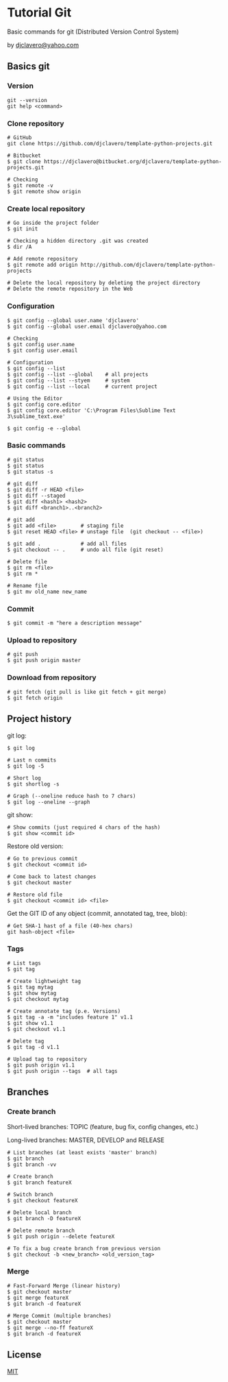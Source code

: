 # Tutorial Git 

Basic commands for git (Distributed Version Control System)

by djclavero@yahoo.com 


## Basics git

### Version

```
git --version
git help <command>
```

### Clone repository

```
# GitHub
git clone https://github.com/djclavero/template-python-projects.git

# Bitbucket
$ git clone https://djclavero@bitbucket.org/djclavero/template-python-projects.git

# Checking 
$ git remote -v
$ git remote show origin
```

### Create local repository

```
# Go inside the project folder
$ git init

# Checking a hidden directory .git was created
$ dir /A 

# Add remote repository
$ git remote add origin http://github.com/djclavero/template-python-projects

# Delete the local repository by deleting the project directory
# Delete the remote repository in the Web
```

### Configuration

```
$ git config --global user.name 'djclavero'
$ git config --global user.email djclavero@yahoo.com

# Checking
$ git config user.name
$ git config user.email

# Configuration
$ git config --list
$ git config --list --global    # all projects
$ git config --list --styem     # system
$ git config --list --local     # current project

# Using the Editor
$ git config core.editor
$ git config core.editor 'C:\Program Files\Sublime Text 3\sublime_text.exe'

$ git config -e --global
```

### Basic commands

```
# git status
$ git status
$ git status -s

# git diff
$ git diff -r HEAD <file>
$ git diff --staged
$ git diff <hash1> <hash2>
$ git diff <branch1>..<branch2>

# git add
$ git add <file>        # staging file
$ git reset HEAD <file> # unstage file  (git checkout -- <file>)

$ git add .             # add all files
$ git checkout -- .     # undo all file (git reset)

# Delete file
$ git rm <file>
$ git rm *

# Rename file
$ git mv old_name new_name
```

### Commit 

```
$ git commit -m "here a description message"
```

### Upload to repository

```
# git push
$ git push origin master
```

### Download from repository

```
# git fetch (git pull is like git fetch + git merge)
$ git fetch origin
```

## Project history

git log:

```
$ git log

# Last n commits
$ git log -5

# Short log
$ git shortlog -s

# Graph (--oneline reduce hash to 7 chars)
$ git log --oneline --graph
```

git show:

```
# Show commits (just required 4 chars of the hash)
$ git show <commit id>
```

Restore old version:

```
# Go to previous commit
$ git checkout <commit id>

# Come back to latest changes
$ git checkout master

# Restore old file
$ git checkout <commit id> <file>
```

Get the GIT ID of any object (commit, annotated tag, tree, blob):

```
# Get SHA-1 hast of a file (40-hex chars)
git hash-object <file>
```

### Tags

```
# List tags
$ git tag

# Create lightweight tag
$ git tag mytag
$ git show mytag
$ git checkout mytag

# Create annotate tag (p.e. Versions)
$ git tag -a -m "includes feature 1" v1.1
$ git show v1.1
$ git checkout v1.1  

# Delete tag 
$ git tag -d v1.1

# Upload tag to repository
$ git push origin v1.1
$ git push origin --tags  # all tags
```

## Branches

### Create branch

Short-lived branches: TOPIC (feature, bug fix, config changes, etc.)

Long-lived  branches: MASTER, DEVELOP and RELEASE

```
# List branches (at least exists 'master' branch)
$ git branch
$ git branch -vv

# Create branch
$ git branch featureX

# Switch branch
$ git checkout featureX

# Delete local branch
$ git branch -D featureX

# Delete remote branch
$ git push origin --delete featureX 

# To fix a bug create branch from previous version
$ git checkout -b <new_branch> <old_version_tag>
```

### Merge

```
# Fast-Forward Merge (linear history)
$ git checkout master
$ git merge featureX
$ git branch -d featureX

# Merge Commit (multiple branches)
$ git checkout master
$ git merge --no-ff featureX
$ git branch -d featureX
```

## License
[MIT](https://choosealicense.com/licenses/mit/)